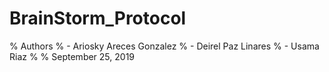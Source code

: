 # BrainStorm_Protocol

% Authors
% - Ariosky Areces Gonzalez
% - Deirel Paz Linares
% - Usama Riaz
%
%    September 25, 2019
